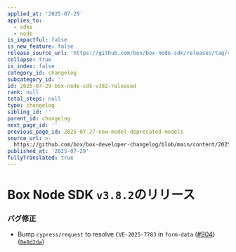 ```yaml
---
applied_at: '2025-07-29'
applies_to:
  - sdks
  - node
is_impactful: false
is_new_feature: false
release_source_url: 'https://github.com/box/box-node-sdk/releases/tag/v3.8.2'
collapse: true
is_index: false
category_id: changelog
subcategory_id: ''
id: 2025-07-29-box-node-sdk-v382-released
rank: null
total_steps: null
type: changelog
sibling_id: ''
parent_id: changelog
next_page_id: ''
previous_page_id: 2025-07-27-new-model-deprecated-models
source_url: >-
  https://github.com/box/box-developer-changelog/blob/main/content/2025/07-29-box-node-sdk-v382-released.md
published_at: '2025-07-29'
fullyTranslated: true
---
```

# Box Node SDK `v3.8.2`のリリース

### バグ修正

* Bump `cypress/request` to resolve `CVE-2025-7783` in `form-data` ([#904][1]) ([`8e8d2da`][2])

[1]: https://github.com/box/box-node-sdk/issues/904

[2]: https://github.com/box/box-node-sdk/commit/8e8d2da58ab42bdfb9e5a49ca25e9b9fc50e0d61
